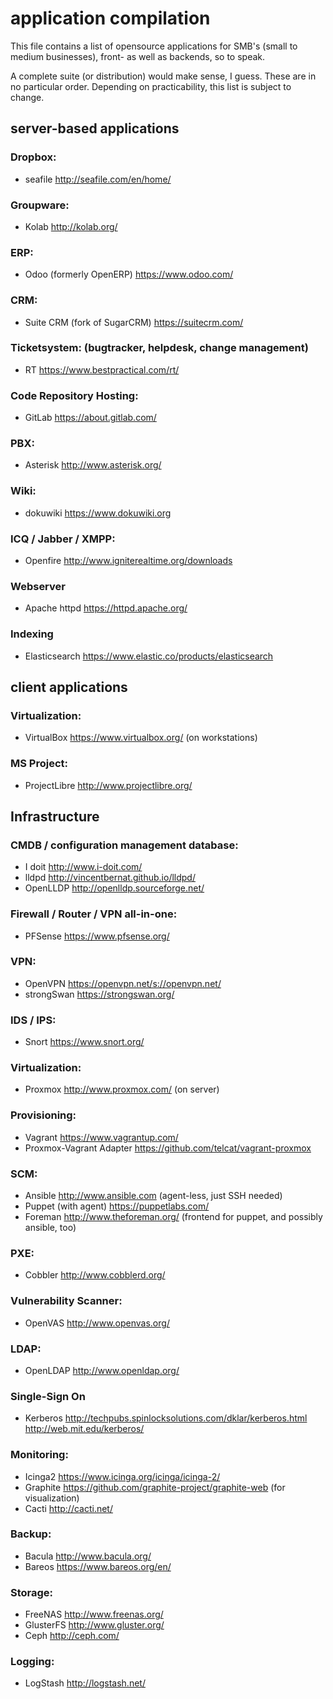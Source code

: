 # application compilation

This file contains a list of opensource applications for SMB's (small to medium
businesses), front- as well as backends, so to speak.

A complete suite (or distribution) would make sense, I guess.
These are in no particular order.
Depending on practicability, this list is subject to change.

## server-based applications

### Dropbox:

- seafile http://seafile.com/en/home/

### Groupware: 

- Kolab http://kolab.org/

### ERP: 

- Odoo (formerly OpenERP) https://www.odoo.com/

### CRM:

- Suite CRM (fork of SugarCRM) https://suitecrm.com/

### Ticketsystem: (bugtracker, helpdesk, change management)

- RT https://www.bestpractical.com/rt/

### Code Repository Hosting:

- GitLab https://about.gitlab.com/

### PBX: 

- Asterisk http://www.asterisk.org/

### Wiki:

- dokuwiki https://www.dokuwiki.org

### ICQ / Jabber / XMPP:

- Openfire http://www.igniterealtime.org/downloads

### Webserver

- Apache httpd https://httpd.apache.org/

### Indexing

- Elasticsearch https://www.elastic.co/products/elasticsearch

## client applications

### Virtualization:

- VirtualBox https://www.virtualbox.org/ (on workstations)

### MS Project:

- ProjectLibre http://www.projectlibre.org/

## Infrastructure

### CMDB / configuration management database:

- I doit http://www.i-doit.com/
- lldpd http://vincentbernat.github.io/lldpd/
- OpenLLDP http://openlldp.sourceforge.net/

### Firewall / Router / VPN all-in-one:

- PFSense https://www.pfsense.org/

### VPN: 

- OpenVPN https://openvpn.net/s://openvpn.net/
- strongSwan https://strongswan.org/

### IDS / IPS:

- Snort https://www.snort.org/

### Virtualization:

- Proxmox http://www.proxmox.com/ (on server)

### Provisioning:

- Vagrant https://www.vagrantup.com/
- Proxmox-Vagrant Adapter https://github.com/telcat/vagrant-proxmox

### SCM: 

- Ansible http://www.ansible.com (agent-less, just SSH needed)
- Puppet (with agent) https://puppetlabs.com/
- Foreman http://www.theforeman.org/ (frontend for puppet, and possibly ansible, too)

### PXE:

- Cobbler http://www.cobblerd.org/

### Vulnerability Scanner:

- OpenVAS http://www.openvas.org/

### LDAP:

- OpenLDAP http://www.openldap.org/

### Single-Sign On

- Kerberos http://techpubs.spinlocksolutions.com/dklar/kerberos.html http://web.mit.edu/kerberos/

### Monitoring:

- Icinga2 https://www.icinga.org/icinga/icinga-2/
- Graphite https://github.com/graphite-project/graphite-web (for visualization)
- Cacti http://cacti.net/

### Backup:

- Bacula http://www.bacula.org/
- Bareos https://www.bareos.org/en/

### Storage:

- FreeNAS http://www.freenas.org/
- GlusterFS http://www.gluster.org/
- Ceph http://ceph.com/

### Logging:

- LogStash http://logstash.net/

